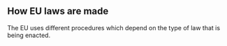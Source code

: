 ##  How EU laws are made

The EU uses different procedures which depend on the type of law that is being
enacted.
